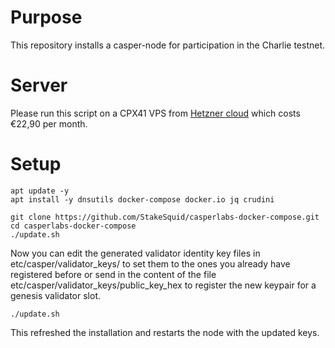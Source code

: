 Purpose
=======

This repository installs a casper-node for participation in the Charlie testnet.

Server
======

Please run this script on a CPX41 VPS from [Hetzner cloud](https://hetzner.cloud/?ref=uqph3EQTVIIR) which costs €22,90 per month.

Setup
======

```
apt update -y
apt install -y dnsutils docker-compose docker.io jq crudini

git clone https://github.com/StakeSquid/casperlabs-docker-compose.git
cd casperlabs-docker-compose
./update.sh

```

Now you can edit the generated validator identity key files in etc/casper/validator_keys/ to set them to the ones you already have registered before or send in the content of the file etc/casper/validator_keys/public_key_hex to register the new keypair for a genesis validator slot.

```
./update.sh
```

This refreshed the installation and restarts the node with the updated keys.



